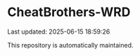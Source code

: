 # CheatBrothers-WRD

Last updated: 2025-06-15 18:59:26

This repository is automatically maintained.
